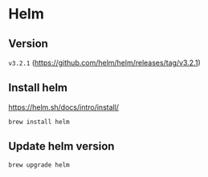 # Helm

## Version

`v3.2.1` (https://github.com/helm/helm/releases/tag/v3.2.1)


## Install helm

https://helm.sh/docs/intro/install/

```
brew install helm
```

## Update helm version

```
brew upgrade helm
```

